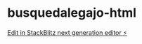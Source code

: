# busquedalegajo-html

[Edit in StackBlitz next generation editor ⚡️](https://stackblitz.com/~/github.com/rubenhduarte/busquedalegajo-html)